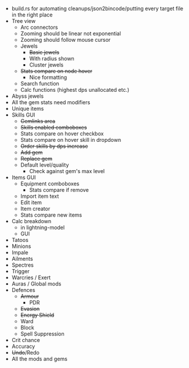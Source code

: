 * build.rs for automating cleanups/json2bincode/putting every target file in the right place
* Tree view
	* Arc connectors
	* Zooming should be linear not exponential
	* Zooming should follow mouse cursor
	* Jewels
		* ~~Basic jewels~~
		* With radius shown
		* Cluster jewels
	* ~~Stats compare on node hover~~
		* Nice formatting
	* Search function
	* Calc functions (highest dps unallocated etc.)
* Abyss jewels
* All the gem stats need modifiers
* Unique items
* Skills GUI
	* ~~Gemlinks area~~
	* ~~Skills enabled comboboxes~~
	* Stats compare on hover checkbox
	* Stats compare on hover skill in dropdown
	* ~~Order skills by dps increase~~
	* ~~Add gem~~
	* ~~Replace gem~~
	* Default level/quality
		* Check against gem's max level
* Items GUI
	* Equipment comboboxes
		* Stats compare if remove
	* Import item text
	* Edit item
	* Item creator
	* Stats compare new items
* Calc breakdown
	* in lightning-model
	* GUI
* Tatoos
* Minions
* Impale
* Ailments
* Spectres
* Trigger
* Warcries / Exert
* Auras / Global mods
* Defences
	* ~~Armour~~
		* PDR
	* ~~Evasion~~
	* ~~Energy Shield~~
	* Ward
	* Block
	* Spell Suppression
* Crit chance
* Accuracy
* ~~Undo~~/Redo
* All the mods and gems
